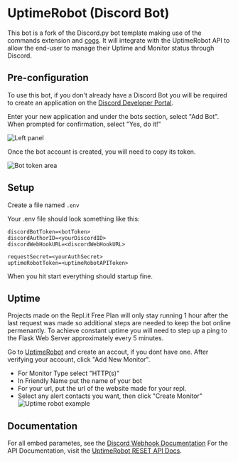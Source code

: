 # UptimeRobot (Discord Bot)
This bot is a fork of the Discord.py bot template making use of the commands extension and [cogs](https://discordpy.readthedocs.io/en/latest/ext/commands/cogs.html). It will integrate with the UptimeRobot API to allow the end-user to manage their Uptime and Monitor status through Discord.


## Pre-configuration
To use this bot, if you don't already have a Discord Bot you will be required to create an application on the [Discord Developer Portal](https://discordapp.com/developers/).

Enter your new application and under the bots section, select "Add Bot". When prompted for confirmation, select "Yes, do it!"

![Left panel](https://i.imgur.com/hECJYWK.png)

Once the bot account is created, you will need to copy its token.

![Bot token area](https://UptimeBot.bytefloater.repl.co/static/images/Bot-2.png)


## Setup
Create a file named `.env`

Your .env file should look something like this:
```
discordBotToken=<botToken>
discordAuthorID=<yourDiscordID>
discordWebHookURL=<discordWebHookURL>

requestSecret=<yourAuthSecret>
uptimeRobotToken=<uptimeRobotAPIToken>
```
When you hit start everything should startup fine.



## Uptime
Projects made on the Repl.it Free Plan will only stay running 1 hour after the last request was made so additional steps are needed to keep the bot online permenantly. To achieve constant uptime you will need to step up a ping to the Flask Web Server approximately every 5 minutes.

Go to [UptimeRobot](https://uptimerobot.com/) and create an accout, if you dont have one.  After verifying your account, click "Add New Monitor".

+ For Monitor Type select "HTTP(s)"
+ In Friendly Name put the name of your bot
+ For your url, put the url of the website made for your repl.
+ Select any alert contacts you want, then click "Create Monitor" 
![Uptime robot example](https://i.imgur.com/Qd9LXEy.png)

## Documentation

For all embed parametes, see the [Discord Webhook Documentation](https://discordapp.com/developers/docs/resources/webhook#execute-webhook)
For the API Documentation, visit the [UptimeRobot RESET API Docs](https://uptimerobot.com/api).
